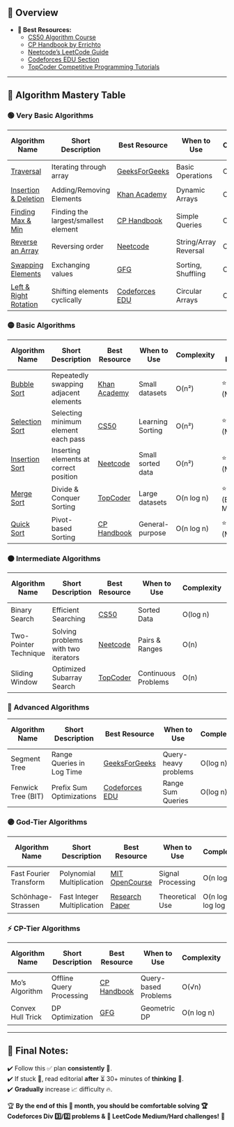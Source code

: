 ## **📝 Overview**
- **🔗 Best Resources:**
  - [CS50 Algorithm Course](https://cs50.harvard.edu/)
  - [CP Handbook by Errichto](https://cses.fi/book.pdf)
  - [Neetcode’s LeetCode Guide](https://neetcode.io/)
  - [Codeforces EDU Section](https://codeforces.com/edu)
  - [TopCoder Competitive Programming Tutorials](https://www.topcoder.com/thrive/tracks?track=Competitive%20Programming)

---

## **📖 Algorithm Mastery Table**

### 🟢 **Very Basic Algorithms**

| Algorithm Name | Short Description | Best Resource | When to Use | Complexity | Ease of Learning | Best Applied On | ✅ Completed |
|---------------|------------------|---------------|-------------|------------|----------------|----------------|--------------|
| [Traversal](https://ideone.com/PozfIg#stdin) | Iterating through array | [GeeksForGeeks](https://www.geeksforgeeks.org/arrays-in-c-cpp/) | Basic Operations | O(n) | ⭐⭐ (Easy) | Arrays | ⬜ |
| [Insertion & Deletion](https://ideone.com/R8qqYP) | Adding/Removing Elements | [Khan Academy](https://www.khanacademy.org/computing/computer-science/algorithms) | Dynamic Arrays | O(n) | ⭐⭐ (Easy) | Arrays, Lists | ⬜ |
| [Finding Max & Min](https://ideone.com/NZhl2I) | Finding the largest/smallest element | [CP Handbook](https://cses.fi/book.pdf) | Simple Queries | O(n) | ⭐⭐ (Easy) | Arrays | ⬜ |
| [Reverse an Array](https://ideone.com/jAnmxF) | Reversing order | [Neetcode](https://neetcode.io/) | String/Array Reversal | O(n) | ⭐⭐ (Easy) | Arrays, Strings | ⬜ |
| [Swapping Elements](https://ideone.com/AYQ4cK) | Exchanging values | [GFG](https://www.geeksforgeeks.org/swap-two-numbers-without-using-temporary-variable/) | Sorting, Shuffling | O(1) | ⭐⭐ (Easy) | Arrays | ⬜ |
| [Left & Right Rotation](https://ideone.com/Lmp5tv) | Shifting elements cyclically | [Codeforces EDU](https://codeforces.com/edu) | Circular Arrays | O(n) | ⭐⭐ (Easy) | Arrays | ⬜ |

### 🟡 **Basic Algorithms**

| Algorithm Name | Short Description | Best Resource | When to Use | Complexity | Ease of Learning | Best Applied On | ✅ Completed |
|---------------|------------------|---------------|-------------|------------|----------------|----------------|--------------|
| [Bubble Sort](https://ideone.com/mPFvnL) | Repeatedly swapping adjacent elements | [Khan Academy](https://www.khanacademy.org/computing/computer-science/algorithms) | Small datasets | O(n²) | ⭐⭐⭐ (Moderate) | Arrays | ⬜ |
| [Selection Sort](https://ideone.com/CVQjwV) | Selecting minimum element each pass | [CS50](https://cs50.harvard.edu/) | Learning Sorting | O(n²) | ⭐⭐⭐ (Moderate) | Arrays | ⬜ |
| [Insertion Sort](https://ideone.com/0ILTf3) | Inserting elements at correct position | [Neetcode](https://neetcode.io/) | Small sorted data | O(n²) | ⭐⭐⭐ (Moderate) | Arrays | ⬜ |
| [Merge Sort](https://github.com/rahulboyina21/2025_/blob/main/Concepts/Sorting/Merge_Sort.md) | Divide & Conquer Sorting | [TopCoder](https://www.topcoder.com/thrive/tracks?track=Competitive%20Programming) | Large datasets | O(n log n) | ⭐⭐⭐⭐ (Easy-Moderate) | Arrays | ⬜ |
| [Quick Sort](https://github.com/rahulboyina21/2025_/blob/main/Concepts/Sorting/Quick_Sort.md) | Pivot-based Sorting | [CP Handbook](https://cses.fi/book.pdf) | General-purpose | O(n log n) | ⭐⭐⭐⭐ (Moderate) | Arrays | ⬜ |

### 🟠 **Intermediate Algorithms**

| Algorithm Name | Short Description | Best Resource | When to Use | Complexity | Ease of Learning | Best Applied On | ✅ Completed |
|---------------|------------------|---------------|-------------|------------|----------------|----------------|--------------|
| Binary Search | Efficient Searching | [CS50](https://cs50.harvard.edu/) | Sorted Data | O(log n) | ⭐⭐⭐ (Easy) | Arrays | ⬜ |
| Two-Pointer Technique | Solving problems with two iterators | [Neetcode](https://neetcode.io/) | Pairs & Ranges | O(n) | ⭐⭐⭐⭐ (Moderate) | Arrays | ⬜ |
| Sliding Window | Optimized Subarray Search | [TopCoder](https://www.topcoder.com/thrive/tracks?track=Competitive%20Programming) | Continuous Problems | O(n) | ⭐⭐⭐⭐ (Moderate) | Arrays, Strings | ⬜ |

### 🔴 **Advanced Algorithms**

| Algorithm Name | Short Description | Best Resource | When to Use | Complexity | Ease of Learning | Best Applied On | ✅ Completed |
|---------------|------------------|---------------|-------------|------------|----------------|----------------|--------------|
| Segment Tree | Range Queries in Log Time | [GeeksForGeeks](https://www.geeksforgeeks.org/segment-tree-set-1-range-minimum-query/) | Query-heavy problems | O(log n) | ⭐⭐⭐⭐⭐ (Hard) | Arrays, Trees | ⬜ |
| Fenwick Tree (BIT) | Prefix Sum Optimizations | [Codeforces EDU](https://codeforces.com/edu) | Range Sum Queries | O(log n) | ⭐⭐⭐⭐⭐ (Hard) | Arrays, Trees | ⬜ |

### 🟣 **God-Tier Algorithms**

| Algorithm Name | Short Description | Best Resource | When to Use | Complexity | Ease of Learning | Best Applied On | ✅ Completed |
|---------------|------------------|---------------|-------------|------------|----------------|----------------|--------------|
| Fast Fourier Transform | Polynomial Multiplication | [MIT OpenCourse](https://ocw.mit.edu/) | Signal Processing | O(n log n) | ⭐⭐⭐⭐⭐⭐ (Insane) | Arrays, Matrices | ⬜ |
| Schönhage-Strassen | Fast Integer Multiplication | [Research Paper](https://en.wikipedia.org/wiki/Sch%C3%B6nhage%E2%80%93Strassen_algorithm) | Theoretical Use | O(n log n log log n) | ⭐⭐⭐⭐⭐⭐ (Insane) | Numbers | ⬜ |

### ⚡ **CP-Tier Algorithms**

| Algorithm Name | Short Description | Best Resource | When to Use | Complexity | Ease of Learning | Best Applied On | ✅ Completed |
|---------------|------------------|---------------|-------------|------------|----------------|----------------|--------------|
| Mo’s Algorithm | Offline Query Processing | [CP Handbook](https://cses.fi/book.pdf) | Query-based Problems | O(√n) | ⭐⭐⭐⭐⭐ (Hard) | Arrays | ⬜ |
| Convex Hull Trick | DP Optimization | [GFG](https://www.geeksforgeeks.org/convex-hull-set-2-graham-scan/) | Geometric DP | O(n log n) | ⭐⭐⭐⭐⭐ (Hard) | DP, Geometry | ⬜ |

---

## **🚀 Final Notes:**
✔️ Follow this ✅ plan **consistently** 📅.  
✔️ If stuck 🤔, read editorial **after** ⏳ 30+ minutes of **thinking** 💭.  
✔️ **Gradually** increase 📈 difficulty 🔥.

🏆 **By the end of this 📅 month, you should be comfortable solving 🏆 Codeforces Div 3️⃣/2️⃣ problems & 🧩 LeetCode Medium/Hard challenges!** 🎯

